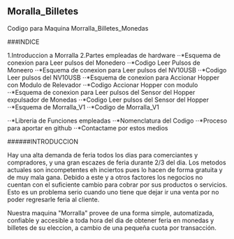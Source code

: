 ## Moralla_Billetes
Codigo para Maquina Morralla_Billetes_Monedas

###INDICE

1.Introduccion a Morralla
2.Partes empleadas de hardware
⋅⋅*Esquema de conexion para Leer pulsos del Monedero
⋅⋅*Codigo Leer Pulsos de Moneero
⋅⋅*Esquema de conexion para Leer pulsos del NV10USB
⋅⋅*Codigo Leer pulsos del NV10USB
⋅⋅*Esquema de conexion para Accionar Hopper con Modulo de Relevador
⋅⋅*Codigo Accionar Hopper con modulo
⋅⋅*Esquema de conexion para Leer pulsos del Sensor del Hopper expulsador de Monedas
⋅⋅*Codigo Leer pulsos del Sensor del Hopper
⋅⋅*Esquema de Morralla_V1 
⋅⋅*Codigo de Morralla_V1

⋅⋅*Libreria de Funciones empleadas 
⋅⋅*Nomenclatura del Codigo
⋅⋅*Proceso para aportar en github
⋅⋅*Contactame por estos medios

######INTRODUCCION

Hay una alta demanda de feria todos los dias para comerciantes y compradores, y una gran escazes de feria durante 2/3 del dia. Los metodos actuales son incompetentes eh inciertos pues lo hacen de forma gratuita y de muy mala gana. Debido a este y a otros factores los negocios no cuentan con el suficiente cambio para cobrar por sus productos o servicios. Esto es un problema serio cuando uno tiene que dejar ir una venta por no poder regresarle feria al cliente.

Nuestra maquina "Morralla" provee de una forma simple, automatizada, confiable y accesible a toda hora del dia de obtener feria en monedas y billetes de su eleccion, a cambio de una pequeña cuota por transacción.

